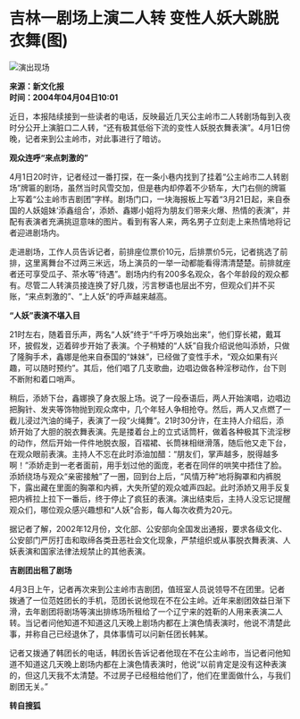 # 吉林一剧场上演二人转 变性人妖大跳脱衣舞(图)

![演出现场](https://photo.sohu.com/2004/04/04/09/Img219730908.jpg)

**来源：新文化报**  
**时间：2004年04月04日10:01**

近日，本报陆续接到一些读者的电话，反映最近几天公主岭市二人转剧场每到入夜时分公开上演脏口二人转，“还有极其低俗下流的变性人妖脱衣舞表演”。4月1日傍晚，记者来到公主岭市，对此事进行了暗访。

**观众连呼“来点刺激的”**

4月1日20时许，记者经过一番打探，在一条小巷内找到了挂着“公主岭市二人转剧场”牌匾的剧场，虽然当时风雪交加，但是巷内却停着不少轿车，大门右侧的牌匾上写着“公主岭市吉剧团”字样。剧场门口，一块海报板上写着“3月21日起，来自泰国的人妖姐妹‘添鑫组合’，添娇、鑫娜小姐将为朋友们带来火爆、热情的表演”，并配有表演者充满挑逗意味的图片。看到有客人来，两名男子立刻走上来热情地将记者迎进剧场内。

走进剧场，工作人员告诉记者，前排座位票价10元，后排票价5元，记者挑选了前排，这里离舞台不过两三米远，场上演员的一举一动都能看得清清楚楚。前排就座者还可享受瓜子、茶水等“待遇”。剧场内约有200多名观众，各个年龄段的观众都有。尽管二人转演员接连换了好几拨，污言秽语也层出不穷，但观众们并不买账，“来点刺激的”、“上人妖”的呼声越来越高。

**“人妖”表演不堪入目**

21时左右，随着音乐声，两名“人妖”终于“千呼万唤始出来”，他们穿长裙，戴耳环，披假发，迈着碎步开始了表演。个子稍矮的“人妖”自我介绍说他叫添娇，只做了隆胸手术，鑫娜是他来自泰国的“妹妹”，已经做了变性手术，“观众如果有兴趣，可以随时预约”。其后，他们唱了几支歌曲，边唱边做各种淫秽动作，台下则不断附和着口哨声。

稍后，添娇下台，鑫娜换了身衣服上场。说了一段泰语后，两人开始演唱，边唱边把胸针、发夹等饰物抛到观众席中，几个年轻人争相抢夺。然后，两人又点燃了一截儿浸过汽油的绳子，表演了一段“火绳舞”。21时30分许，在主持人介绍后，添娇开始了大胆的脱衣舞表演。先是搂着台上的立式话筒杆，做着各种极其下流淫秽的动作，然后开始一件件地脱衣服，百褶裙、长筒袜相继滑落，随后他又走下台，在观众眼前表演。主持人不忘在此时添油加醋：“朋友们，掌声越多，脱得越多啊！”添娇走到一老者面前，用手划过他的面庞，老者在同伴的哄笑中捂住了脸。添娇绕场与观众“亲密接触”了一圈，回到台上后，“风情万种”地将胸罩和内裤脱下，露出藏在里面的胸罩和内裤，大失所望的观众嘘声四起。此时添娇又用手反复把内裤拉上拉下一番后，终于停止了疯狂的表演。演出结束后，主持人没忘记提醒观众们，哪位观众感兴趣想和“人妖”合影，每人每次收费为20元。

据记者了解，2002年12月份，文化部、公安部向全国发出通报，要求各级文化、公安部门严厉打击和取缔各类丑恶社会文化现象，严禁组织或从事脱衣舞表演、人妖表演和国家法律法规禁止的其他表演。

**吉剧团出租了剧场**

4月3日上午，记者再次来到公主岭市吉剧团，值班室人员说领导不在团里。记者拨通了一位范姓团长的手机，范团长说他现在不在公主岭。近年来剧团效益日渐下滑，去年剧团将剧场等演出排练场所租给了一个辽宁来的姓靳的人用来表演二人转。当记者问他知道不知道这几天晚上剧场内都在上演色情表演时，他说不清楚此事，并称自己已经退休了，具体事情可以问新任团长韩某。

记者又拨通了韩团长的电话，韩团长告诉记者他现在不在公主岭市，当记者问他知道不知道这几天晚上剧场内都在上演色情表演时，他说“以前肯定是没有这种表演的，但这几天我不太清楚。不过房子已经租给他们了，他们在里面做什么，与我们剧团无关。”

**转自搜狐**